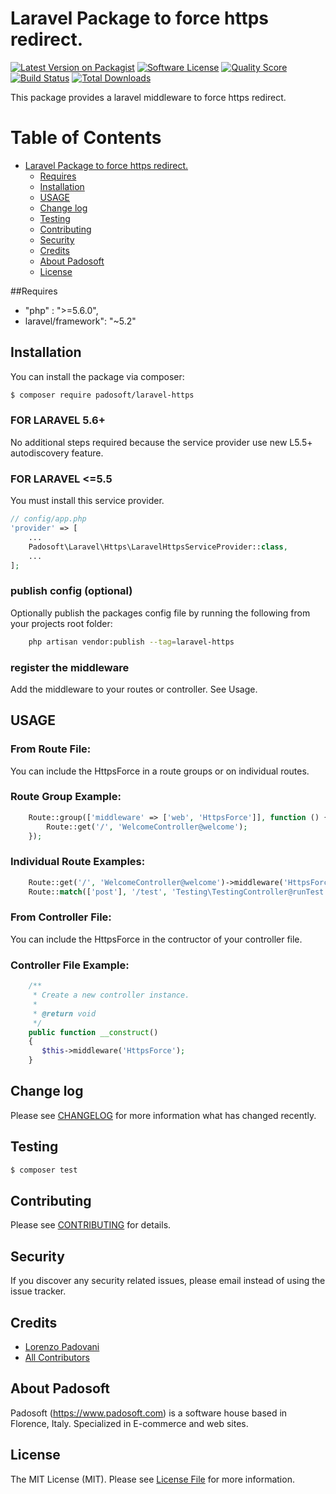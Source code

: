 # Laravel Package to force https redirect.

[![Latest Version on Packagist](https://img.shields.io/packagist/v/padosoft/laravel-https.svg?style=flat-square)](https://packagist.org/packages/padosoft/laravel-https)
[![Software License](https://img.shields.io/badge/license-MIT-brightgreen.svg?style=flat-square)](LICENSE.md)
[![Quality Score](https://img.shields.io/scrutinizer/g/padosoft/laravel-https.svg?style=flat-square)](https://scrutinizer-ci.com/g/padosoft/laravel-https)
[![Build Status](https://img.shields.io/travis/padosoft/laravel-https/master.svg?style=flat-square)](https://travis-ci.org/padosoft/laravel-https)
[![Total Downloads](https://img.shields.io/packagist/dt/padosoft/laravel-https.svg?style=flat-square)](https://packagist.org/packages/padosoft/laravel-https)

This package provides a laravel middleware to force https redirect. 

Table of Contents
=================

   * [Laravel Package to force https redirect.](#laravel-package-to-force-https-redirect)
      * [Requires](#requires)
      * [Installation](#installation)
      * [USAGE](#usage)
      * [Change log](#change-log)
      * [Testing](#testing)
      * [Contributing](#contributing)
      * [Security](#security)
      * [Credits](#credits)
      * [About Padosoft](#about-padosoft)
      * [License](#license)

##Requires
  
- "php" : ">=5.6.0",
- laravel/framework": "~5.2"
  
## Installation

You can install the package via composer:
``` bash
$ composer require padosoft/laravel-https
```

### FOR LARAVEL 5.6+
No additional steps required because the service provider use new L5.5+ autodiscovery feature.

### FOR LARAVEL <=5.5
You must install this service provider.

``` php
// config/app.php
'provider' => [
    ...
    Padosoft\Laravel\Https\LaravelHttpsServiceProvider::class,
    ...
];
```

### publish config (optional)
Optionally publish the packages config file by running the following from your projects root folder:

```bash
    php artisan vendor:publish --tag=laravel-https
```

### register the middleware
Add the middleware to your routes or controller. See Usage.


## USAGE

### From Route File:

You can include the HttpsForce in a route groups or on individual routes.

### Route Group Example:

``` php
    Route::group(['middleware' => ['web', 'HttpsForce']], function () {
        Route::get('/', 'WelcomeController@welcome');
    });
```

### Individual Route Examples:

``` php
    Route::get('/', 'WelcomeController@welcome')->middleware('HttpsForce');
    Route::match(['post'], '/test', 'Testing\TestingController@runTest')->middleware('HttpsForce');
```

### From Controller File:

You can include the HttpsForce in the contructor of your controller file.

### Controller File Example:

``` php
    /**
     * Create a new controller instance.
     *
     * @return void
     */
    public function __construct()
    {
       $this->middleware('HttpsForce');
    }
```

## Change log

Please see [CHANGELOG](CHANGELOG.md) for more information what has changed recently.

## Testing

``` bash
$ composer test
```

## Contributing

Please see [CONTRIBUTING](CONTRIBUTING.md) for details.

## Security

If you discover any security related issues, please email instead of using the issue tracker.

## Credits
- [Lorenzo Padovani](https://github.com/lopadova)
- [All Contributors](../../contributors)

## About Padosoft
Padosoft (https://www.padosoft.com) is a software house based in Florence, Italy. Specialized in E-commerce and web sites.

## License

The MIT License (MIT). Please see [License File](LICENSE.md) for more information.
